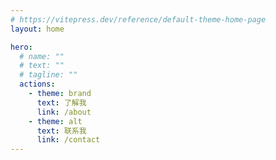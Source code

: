```yaml
---
# https://vitepress.dev/reference/default-theme-home-page
layout: home

hero:
  # name: ""
  # text: ""
  # tagline: ""
  actions:
    - theme: brand
      text: 了解我
      link: /about
    - theme: alt
      text: 联系我
      link: /contact
---
```

